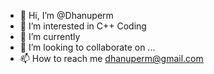 - 👋 Hi, I’m @Dhanuperm
- 👀 I’m interested in C++ Coding
- 🌱 I’m currently 
- 💞️ I’m looking to collaborate on ...
- 📫 How to reach me dhanuperm@gmail.com

<!---
Dhanuperm/Dhanuperm is a ✨ special ✨ repository because its `README.md` (this file) appears on your GitHub profile.
You can click the Preview link to take a look at your changes.
--->
